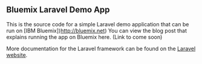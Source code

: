 ## Bluemix Laravel Demo App

This is the source code for a simple Laravel demo application that can be run on [IBM Bluemix])http://bluemix.net) You can view the blog post that explains running the app on Bluemix here. (Link to come soon)

More documentation for the Laravel framework can be found on the [Laravel website](http://laravel.com/docs).
